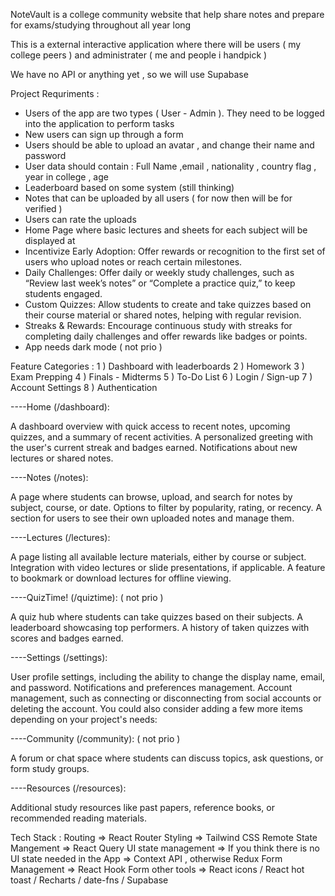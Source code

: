 NoteVault is a college community website that help share notes and prepare for exams/studying throughout all year long

This is a external interactive application where there will be users ( my college peers ) and administrater ( me and people i handpick )

We have no API or anything yet , so we will use Supabase

Project Requriments :

- Users of the app are two types ( User - Admin ). They need to be logged into the application to perform tasks
- New users can sign up through a form
- Users should be able to upload an avatar , and change their name and password
- User data should contain : Full Name ,email , nationality , country flag , year in college , age
- Leaderboard based on some system (still thinking)
- Notes that can be uploaded by all users ( for now then will be for verified )
- Users can rate the uploads
- Home Page where basic lectures and sheets for each subject will be displayed at
- Incentivize Early Adoption: Offer rewards or recognition to the first set of users who upload notes or reach certain milestones.
- Daily Challenges: Offer daily or weekly study challenges, such as “Review last week’s notes” or “Complete a practice quiz,” to keep students engaged.
- Custom Quizzes: Allow students to create and take quizzes based on their course material or shared notes, helping with regular revision.
- Streaks & Rewards: Encourage continuous study with streaks for completing daily challenges and offer rewards like badges or points.
- App needs dark mode ( not prio )

Feature Categories :
1 ) Dashboard with leaderboards
2 ) Homework
3 ) Exam Prepping
4 ) Finals - Midterms
5 ) To-Do List
6 ) Login / Sign-up
7 ) Account Settings
8 ) Authentication

----Home (/dashboard):

A dashboard overview with quick access to recent notes, upcoming quizzes, and a summary of recent activities.
A personalized greeting with the user's current streak and badges earned.
Notifications about new lectures or shared notes.

----Notes (/notes):

A page where students can browse, upload, and search for notes by subject, course, or date.
Options to filter by popularity, rating, or recency.
A section for users to see their own uploaded notes and manage them.

----Lectures (/lectures):

A page listing all available lecture materials, either by course or subject.
Integration with video lectures or slide presentations, if applicable.
A feature to bookmark or download lectures for offline viewing.

----QuizTime! (/quiztime): ( not prio )

A quiz hub where students can take quizzes based on their subjects.
A leaderboard showcasing top performers.
A history of taken quizzes with scores and badges earned.

----Settings (/settings):

User profile settings, including the ability to change the display name, email, and password.
Notifications and preferences management.
Account management, such as connecting or disconnecting from social accounts or deleting the account.
You could also consider adding a few more items depending on your project's needs:

----Community (/community): ( not prio )

A forum or chat space where students can discuss topics, ask questions, or form study groups.

----Resources (/resources):

Additional study resources like past papers, reference books, or recommended reading materials.

Tech Stack :
Routing => React Router
Styling => Tailwind CSS
Remote State Mangement => React Query
UI state management => If you think there is no UI state needed in the App => Context API , otherwise Redux
Form Management => React Hook Form
other tools => React icons / React hot toast / Recharts / date-fns / Supabase
